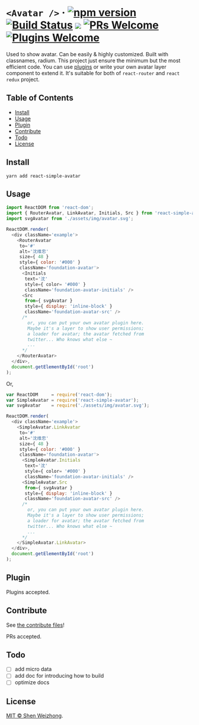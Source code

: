 # `<Avatar />` &middot;  [![npm version](https://img.shields.io/npm/v/react-simple-avatar.svg?style=flat)](https://www.npmjs.com/package/react-simple-avatar)&nbsp;[![Build Status](https://travis-ci.org/iTonyYo/react-simple-avatar.svg?branch=master)](https://travis-ci.org/iTonyYo/react-simple-avatar)&nbsp;[![](https://img.shields.io/npm/dm/react-simple-avatar.svg)](https://www.npmjs.com/package/react-simple-avatar)&nbsp;[![PRs Welcome](https://img.shields.io/badge/PRs-welcome-brightgreen.svg)](#contribute)&nbsp;[![Plugins Welcome](https://img.shields.io/badge/Plugins-welcome-brightgreen.svg)](#plugin)

Used to show avatar. Can be easily & highly customized. Built with classnames, radium. This project just ensure the minimum but the most efficient code. You can use [plugins](#plugin) or write your own avatar layer component to extend it. It's suitable for both of `react-router` and `react redux` project.

## Table of Contents

- [Install](#install)
- [Usage](#usage)
- [Plugin](#plugin)
- [Contribute](#contribute)
- [Todo](#todo)
- [License](#license)

## Install

```shell
yarn add react-simple-avatar
```

## Usage

```javascript
import ReactDOM from 'react-dom';
import { RouterAvatar, LinkAvatar, Initials, Src } from 'react-simple-avatar';
import svgAvatar from './assets/img/avatar.svg';

ReactDOM.render(
  <div className='example'>
    <RouterAvatar
     to='#'
     alt='沈维忠'
     size={ 48 }
     style={ color: '#000' }
     className='foundation-avatar'>
      <Initials
       text='沈'
       style={ color= '#000' }
       className='foundation-avatar-initials' />
      <Src
       from={ svgAvatar }
       style={ display: 'inline-block' }
       className='foundation-avatar-src' />
      /*
        or, you can put your own avatar plugin here.
        Maybe it's a layer to show user permissions;
        a loader for avatar; the avatar fetched from
        twitter... Who knows what else ~
        ...
      */
    </RouterAvatar>
  </div>,
  document.getElementById('root')
);
```

Or,

```javascript
var ReactDOM     = require('react-dom');
var SimpleAvatar = require('react-simple-avatar');
var svgAvatar    = require('./assets/img/avatar.svg');

ReactDOM.render(
  <div className='example'>
    <SimpleAvatar.LinkAvatar
     to='#'
     alt='沈维忠'
     size={ 48 }
     style={ color: '#000' }
     className='foundation-avatar'>
      <SimpleAvatar.Initials
       text='沈'
       style={ color= '#000' }
       className='foundation-avatar-initials' />
      <SimpleAvatar.Src
       from={ svgAvatar }
       style={ display: 'inline-block' }
       className='foundation-avatar-src' />
      /*
        or, you can put your own avatar plugin here.
        Maybe it's a layer to show user permissions;
        a loader for avatar; the avatar fetched from
        twitter... Who knows what else ~
        ...
      */
    </SimpleAvatar.LinkAvatar>
  </div>,
  document.getElementById('root')
);
```

## Plugin

Plugins accepted.

## Contribute

See [the contribute files](https://github.com/iTonyYo/react-simple-avatar/tree/master/.github)!

PRs accepted.

## Todo

- [ ] add micro data
- [ ] add doc for introducing how to build
- [ ] optimize docs

## License

[MIT © Shen Weizhong](https://github.com/iTonyYo/react-simple-avatar/blob/master/LICENSE).
